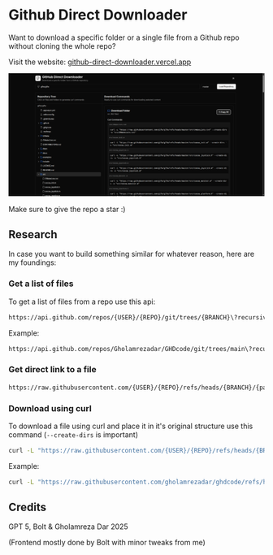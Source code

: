 # Github Direct Downloader

Want to download a specific folder or a single file from a Github repo without cloning the whole repo?

Visit the website: [github-direct-downloader.vercel.app](https://github-direct-downloader.vercel.app)

![demo](github-dl-demo.png)

Make sure to give the repo a star :)

## Research

In case you want to build something similar for whatever reason, here are my foundings:

### Get a list of files

To get a list of files from a repo use this api:

```bash
https://api.github.com/repos/{USER}/{REPO}/git/trees/{BRANCH}\?recursive\=1
```

Example:

```bash
https://api.github.com/repos/Gholamrezadar/GHDcode/git/trees/main\?recursive\=1
```


### Get direct link to a file

```bash
https://raw.githubusercontent.com/{USER}/{REPO}/refs/heads/{BRANCH}/{path/to/file.ext}
```

### Download using curl

To download a file using curl and place it in it's original structure use this command (`--create-dirs` is important)

```bash
curl -L "https://raw.githubusercontent.com/{USER}/{REPO}/refs/heads/{BRANCH}/{path/to/file.ext}" --create-dirs -o "path/to/file.ext"
```

Example:
```bash
curl -L "https://raw.githubusercontent.com/gholamrezadar/ghdcode/refs/heads/main/resources/sample%20copy.txt" --create-dirs -o "resources/sample copy.txt"
```


## Credits

GPT 5, Bolt & Gholamreza Dar 2025

(Frontend mostly done by Bolt with minor tweaks from me)

